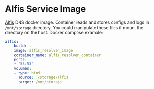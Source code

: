 # Alfis Service Image

[Alfis](https://github.com/Revertron/Alfis) DNS docker image. Container reads and stores configs and logs in `/mnt/storage` directory. You could manipulate these files if mount the directory on the host.
Docker compose example:

```yml
alfis:
    build: .
    image: alfis_resolver_image
    container_name: alfis_resolver_container
    ports:
    - "53:53"
    volumes:
    - type: bind
      source: ./storage/alfis
      target: /mnt/storage
```
